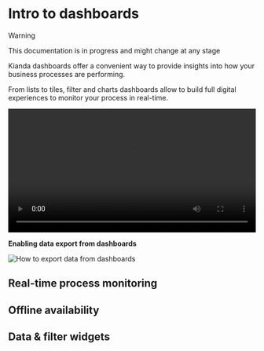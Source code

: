 # Intro to dashboards

> [!WARNING]
>
> This documentation is in progress and might change at any stage

Kianda dashboards offer a convenient way to provide insights into how your business processes are performing. 

From lists to tiles, filter and charts dashboards allow to build full digital experiences to monitor your process in real-time.

<video width="100%" style="width:100%" controls>
    <source src="videos/dashboard-intro.mp4">
    Your browser does not support the video tag.
    </source>
</video>

**Enabling data export from dashboards**

![How to export data from dashboards](https://app.kianda.com/Content/6ceb0eeb-bfb7-44a8-ad57-3df169286224/06343ff2-12e8-4e15-8e3e-62318b92137f.gif)



## Real-time process monitoring

## Offline availability

## Data & filter widgets